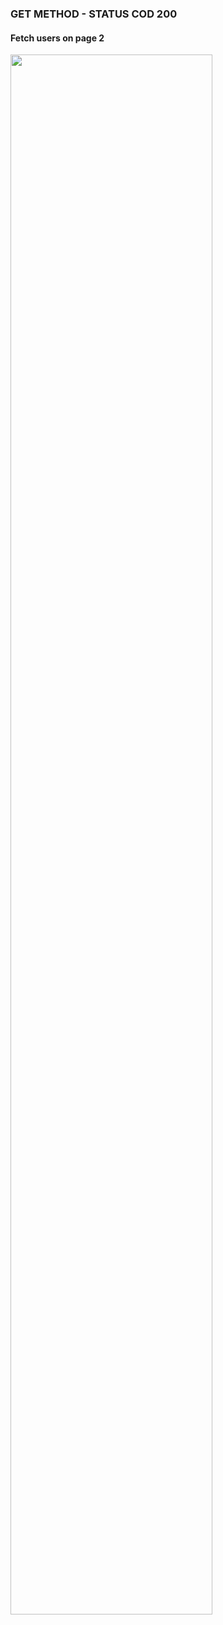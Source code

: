 
### GET METHOD - STATUS COD 200
#### Fetch users on page 2
<img src = "https://i.postimg.cc/PqgnBGPQ/Screenshot-1.png" width = "80%"> 
